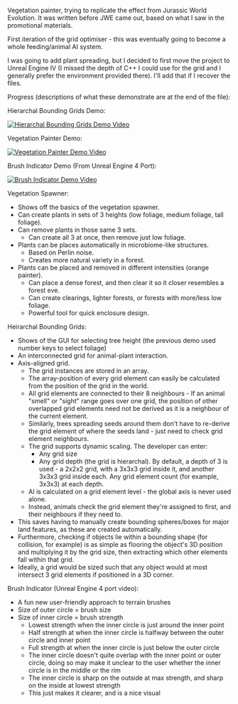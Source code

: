 Vegetation painter, trying to replicate the effect from Jurassic World Evolution. It was written before JWE came out, based on what I saw in the promotional materials.

First iteration of the grid optimiser - this was eventually going to become a whole feeding/animal AI system.

I was going to add plant spreading, but I decided to first move the project to Unreal Engine IV (I missed the depth of C++ I could use for the grid and I generally prefer the environment provided there). I'll add that if I recover the files.

Progress (descriptions of what these demonstrate are at the end of the file):

Hierarchal Bounding Grids Demo:

[![Hierarchal Bounding Grids Demo Video](https://img.youtube.com/vi/cLpGdPiAZaE/0.jpg)](https://www.youtube.com/watch?v=cLpGdPiAZaE)

Vegetation Painter Demo:

[![Vegetation Painter Demo Video](https://img.youtube.com/vi/TtmV5n93lA8/0.jpg)](https://www.youtube.com/watch?v=TtmV5n93lA8)

Brush Indicator Demo (From Unreal Engine 4 Port):

[![Brush Indicator Demo Video](https://img.youtube.com/vi/3S-tfpVBtb8/0.jpg)](https://www.youtube.com/watch?v=3S-tfpVBtb8)

Vegetation Spawner:
* Shows off the basics of the vegetation spawner.
* Can create plants in sets of 3 heights (low foliage, medium foliage, tall foliage).
* Can remove plants in those same 3 sets.
  * Can create all 3 at once, then remove just low foliage.
* Plants can be places automatically in microbiome-like structures.
  * Based on Perlin noise.
  * Creates more natural variety in a forest.
* Plants can be placed and removed in different intensities (orange painter).
  * Can place a dense forest, and then clear it so it closer resembles a forest eve.
  * Can create clearings, lighter forests, or forests with more/less low foliage.
  * Powerful tool for quick enclosure design.

Heirarchal Bounding Grids:
* Shows of the GUI for selecting tree height (the previous demo used number keys to select foliage)
* An interconnected grid for animal-plant interaction.
* Axis-aligned grid.
  * The grid instances are stored in an array.
  * The array-position of every grid element can easily be calculated from the position of the grid in the world.
  * All grid elements are connected to their 8 neighbours - If an animal "smell" or "sight" range goes over one grid, the position of other overlapped grid elements need not be derived as it is a neighbour of the current element.
  * Similarly, trees spreading seeds around them don't have to re-derive the grid element of where the seeds land - just need to check grid element neighbours.
  * The grid supports dynamic scaling. The developer can enter:
    * Any grid size
    * Any grid depth (the grid is hierarchal). By default, a depth of 3 is used - a 2x2x2 grid, with a 3x3x3 grid inside it, and another 3x3x3 grid inside each. Any grid element count (for example, 3x3x3) at each depth.
  * AI is calculated on a grid element level - the global axis is never used alone.
  * Instead, animals check the grid element they're assigned to first, and their neighbours if they need to.
* This saves having to manually create bounding spheres/boxes for major land features, as these are created automatically.
* Furthermore, checking if objects lie within a bounding shape (for collision, for example) is as simple as flooring the object's 3D position and multiplying it by the grid size, then extracting which other elements fall within that grid.
* Ideally, a grid would be sized such that any object would at most intersect 3 grid elements if positioned in a 3D corner.

Brush Indicator (Unreal Engine 4 port video):
* A fun new user-friendly approach to terrain brushes
* Size of outer circle = brush size
* Size of inner circle = brush strength
  * Lowest strength when the inner circle is just around the inner point
  * Half strength at when the inner circle is halfway between the outer circle and inner point
  * Full strength at when the inner circle is just below the outer circle
  * The inner circle doesn't quite overlap with the inner point or outer circle, doing so may make it unclear to the user whether the inner circle is in the middle or the rim
  * The inner circle is sharp on the outside at max strength, and sharp on the inside at lowest strength
  * This just makes it clearer, and is a nice visual
